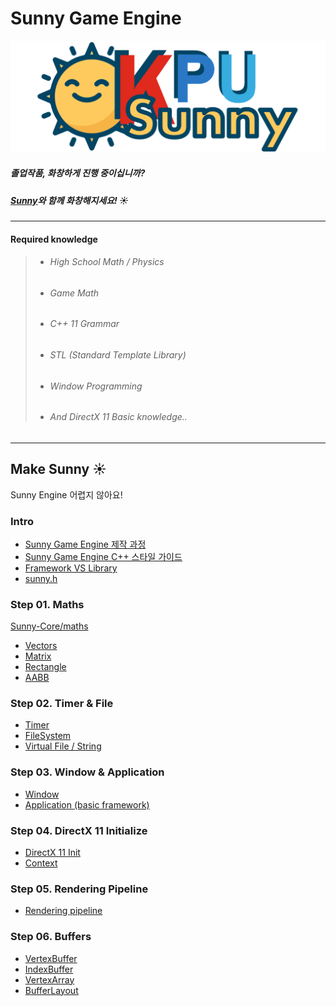 # Sunny Game Engine

![SunnyLogo](/Resources/SunnyLogo.png?raw=true&date=20180106_a "SunnyLogo")

##### 졸업작품, 화창하게 진행 중이십니까?

##### [Sunny](https://github.com/adunStudio/Sunny)와 함께 화창해지세요! :sunny:

---

#### Required knowledge
> - ######  High School Math / Physics
> - ###### Game Math
> - ###### C++ 11 Grammar
> - ###### STL (Standard Template Library)
> - ###### Window Programming
> - ###### And DirectX 11 Basic knowledge..

----

## Make Sunny :sunny:

Sunny Engine 어렵지 않아요!


### Intro
- [Sunny Game Engine 제작 과정](https://github.com/adunStudio/Sunny/blob/master/Make-Sunny/Intro/%EC%A0%9C%EC%9E%91%EA%B3%BC%EC%A0%95.md)
- [Sunny Game Engine C++ 스타일 가이드](https://github.com/adunStudio/Sunny/blob/master/Make-Sunny/Intro/Sunny%20Game%20Engine%20C%2B%2B%20%EC%8A%A4%ED%83%80%EC%9D%BC%20%EA%B0%80%EC%9D%B4%EB%93%9C.md)
- [Framework VS Library](https://github.com/adunStudio/Sunny/blob/master/Make-Sunny/Intro/FrameworkVSLibrary.md)
- [sunny.h](https://github.com/adunStudio/Sunny/blob/master/Sunny-Core/sunny.h)



### Step 01. Maths
[Sunny-Core/maths](https://github.com/adunStudio/Sunny/tree/master/Sunny-Core/maths)
- [Vectors](https://github.com/adunStudio/Sunny/blob/master/Make-Sunny/Step01-Math/01-Vector.md)
- [Matrix](https://github.com/adunStudio/Sunny/blob/master/Make-Sunny/Step01-Math/02-Matrix.md)
- [Rectangle](https://github.com/adunStudio/Sunny/blob/master/Make-Sunny/Step01-Math/03-Rectangle.md)
- [AABB](https://github.com/adunStudio/Sunny/blob/master/Make-Sunny/Step01-Math/04-AABB.md)

### Step 02. Timer & File
- [Timer](https://github.com/adunStudio/Sunny/blob/master/Make-Sunny/Step02-Timer_File/01-Timer.md)
- [FileSystem](https://github.com/adunStudio/Sunny/blob/master/Make-Sunny/Step02-Timer_File/02-FileSystem.md)
- [Virtual File / String](https://github.com/adunStudio/KPU_Sunny/commit/78e41ce60feaebb41a907aec2bca9ac565d2d324)


### Step 03. Window & Application
- [Window](https://github.com/adunStudio/Sunny/blob/master/Make-Sunny/Step03-Window_Application/01-WIndow.md)
- [Application (basic framework)](https://github.com/adunStudio/Sunny/blob/master/Make-Sunny/Step03-Window_Application/02-Application.md)

### Step 04. DirectX 11 Initialize

- [DirectX 11 Init](https://github.com/adunStudio/KPU_Sunny/blob/master/Make-Sunny/Step04-DirectX_11_Initialize/01-DirectX_11_Init.md)
- [Context](https://github.com/adunStudio/KPU_Sunny/blob/master/Make-Sunny/Step04-DirectX_11_Initialize/02-Context.md)

### Step 05. Rendering Pipeline
- [Rendering pipeline](https://github.com/adunStudio/KPU_Sunny/blob/master/Make-Sunny/Step05-Rendering_pipeline/05-Rendering_pipeline.md)

### Step 06. Buffers
- [VertexBuffer](https://github.com/adunStudio/KPU_Sunny/blob/master/Make-Sunny/Step06-Buffers/01-Vertex_Buffer.md)
- [IndexBuffer](https://github.com/adunStudio/KPU_Sunny/blob/master/Make-Sunny/Step06-Buffers/02-Index_Buffer.md)
- [VertexArray](https://github.com/adunStudio/KPU_Sunny/blob/master/Make-Sunny/Step06-Buffers/03-Vertex_Array.md)
- [BufferLayout](https://github.com/adunStudio/KPU_Sunny/blob/master/Make-Sunny/Step06-Buffers/04-Buffer_Layout.md)
